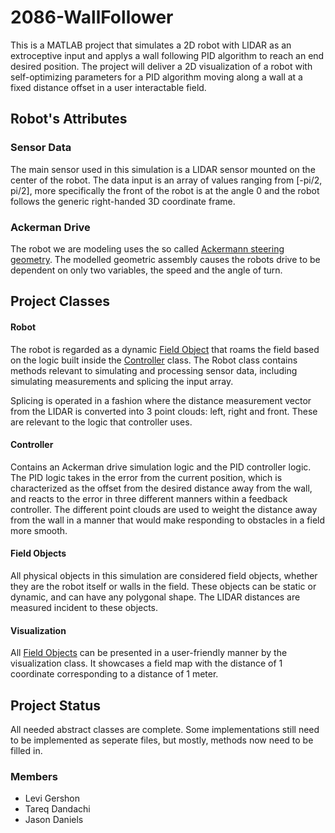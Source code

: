 # 2086-WallFollower

This is a MATLAB project that simulates a 2D robot with LIDAR as an extroceptive
input and applys a wall following PID algorithm to reach an end desired position.
The project will deliver a 2D visualization of a robot with self-optimizing
parameters for a PID algorithm moving along a wall at a fixed distance offset 
in a user interactable field.

## Robot's Attributes

### Sensor Data

The main sensor used in this simulation is a LIDAR sensor mounted on the center of
the robot. The data input is an array of values ranging from [-pi/2, pi/2], more 
specifically the front of the robot is at the angle 0 and the robot follows the 
generic right-handed 3D coordinate frame.

### Ackerman Drive

The robot we are modeling uses the so called [Ackermann steering geometry](https://en.wikipedia.org/wiki/Ackermann_steering_geometry). The modelled geometric
assembly causes the robots drive to be dependent on only two variables, the speed 
and the angle of turn.

## Project Classes

#### Robot

The robot is regarded as a dynamic [Field Object](#field-objects) that roams the field
based on the logic built inside the [Controller](#controller) class. The Robot class 
contains methods relevant to simulating and processing sensor data, including simulating
measurements and splicing the input array.

Splicing is operated in a fashion where the distance measurement vector from the LIDAR is
converted into 3 point clouds: left, right and front. These are relevant to the logic 
that controller uses.

#### Controller

Contains an Ackerman drive simulation logic and the PID controller logic. The PID logic
takes in the error from the current position, which is characterized as the offset from
the desired distance away from the wall, and reacts to the error in three different 
manners within a feedback controller. The different point clouds are used to weight the
distance away from the wall in a manner that would make responding to obstacles in a 
field more smooth.

#### Field Objects

All physical objects in this simulation are considered field objects, whether they are
the robot itself or walls in the field. These objects can be static or dynamic, and can
have any polygonal shape. The LIDAR distances are measured incident to these objects.

#### Visualization

All [Field Objects](#field-objects) can be presented in a user-friendly manner by the
visualization class. It showcases a field map with the distance of 1 coordinate 
corresponding to a distance of 1 meter.

## Project Status

All needed abstract classes are complete. Some implementations still need to 
be implemented as seperate files, but mostly, methods now need to be filled in.

### Members
 - Levi Gershon
 - Tareq Dandachi
 - Jason Daniels
